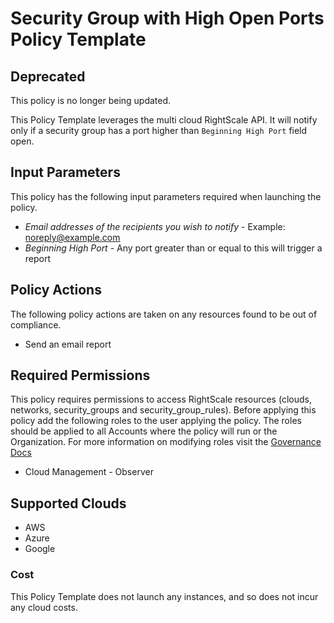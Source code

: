 # Security Group with High Open Ports Policy Template

## Deprecated

This policy is no longer being updated.



This Policy Template leverages the multi cloud RightScale API. It will notify only if a security group has a port higher than `Beginning High Port` field open.

## Input Parameters

This policy has the following input parameters required when launching the policy.

- *Email addresses of the recipients you wish to notify* - Example: noreply@example.com
- *Beginning High Port* - Any port greater than or equal to this will trigger a report

## Policy Actions

The following policy actions are taken on any resources found to be out of compliance.

- Send an email report

## Required Permissions

This policy requires permissions to access RightScale resources (clouds, networks, security_groups and security_group_rules).  Before applying this policy add the following roles to the user applying the policy.  The roles should be applied to all Accounts where the policy will run or the Organization. For more information on modifying roles visit the [Governance Docs](https://docs.rightscale.com/cm/ref/user_roles.html)

- Cloud Management - Observer

## Supported Clouds

- AWS
- Azure
- Google

### Cost

This Policy Template does not launch any instances, and so does not incur any cloud costs.
